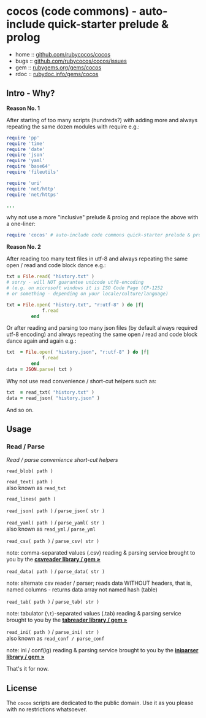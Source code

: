 # cocos (code commons) - auto-include quick-starter prelude & prolog


* home  :: [github.com/rubycocos/cocos](https://github.com/rubycocos/cocos)
* bugs  :: [github.com/rubycocos/cocos/issues](https://github.com/rubycocos/cocos/issues)
* gem   :: [rubygems.org/gems/cocos](https://rubygems.org/gems/cocos)
* rdoc  :: [rubydoc.info/gems/cocos](http://rubydoc.info/gems/cocos)



## Intro - Why?


**Reason No. 1**

After starting of too many scripts (hundreds?) with
adding more and always repeating the same dozen modules with require e.g.:

``` ruby
require 'pp'
require 'time'
require 'date'
require 'json'
require 'yaml'
require 'base64'
require 'fileutils'

require 'uri'
require 'net/http'
require 'net/https'

...
```

why not use a more "inclusive" prelude & prolog and
replace the above with a one-liner:

``` ruby
require 'cocos' # auto-include code commons quick-starter prelude & prolog
```


**Reason No. 2**

After reading too many text files in utf-8 and always repeating the same open / read and code block dance e.g.:

``` ruby
txt = File.read( "history.txt" )
# sorry - will NOT guarantee unicode utf8-encoding
# (e.g. on microsoft windows it is ISO Code Page (CP-1252
# or something - depending on your locale/culture/language)

txt = File.open( "history.txt", "r:utf-8" ) do |f|
             f.read
         end
```

Or after reading and parsing too many json files
(by default always required utf-8 encoding)
and always repeating the same open / read and code block dance
again and again e.g.:

``` ruby
txt  = File.open( "history.json", "r:utf-8" ) do |f|
             f.read
         end
data = JSON.parse( txt )
```

Why not use read convenience / short-cut helpers such as:

``` ruby
txt  = read_txt( "history.txt" )
data = read_json( "history.json" )
```


And so on.





## Usage

###  Read / Parse

_Read / parse convenience short-cut helpers_

`read_blob( path )`


`read_text( path )` <br>
also known as `read_txt`


`read_lines( path )`


`read_json( path )` / `parse_json( str )`


`read_yaml( path )` / `parse_yaml( str )` <br>
also known as `read_yml` / `parse_yml`


`read_csv( path )` / `parse_csv( str )`

note: comma-separated values (.csv) reading & parsing service
brought to you by the [**csvreader library / gem »**](https://github.com/rubycocos/csvreader/tree/master/csvreader)


`read_data( path )` / `parse_data( str )`

note:  alternate csv reader / parser; reads data WITHOUT headers, that is, named columns - returns data array not named hash (table)



`read_tab( path )` / `parse_tab( str )`

note: tabulator (`\t`)-separated values (.tab) reading & parsing service
brought to you by the [**tabreader library / gem »**](https://github.com/rubycocos/csvreader/tree/master/tabreader)



`read_ini( path )` / `parse_ini( str )` <br>
also known as `read_conf / parse_conf`

note: ini / conf(ig) reading & parsing service
brought to you by the [**iniparser library / gem »**](https://github.com/rubycocos/core/tree/master/iniparser)



That's it for now.



## License

The `cocos` scripts are dedicated to the public domain.
Use it as you please with no restrictions whatsoever.


